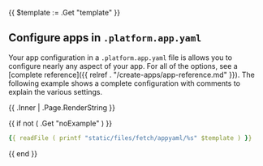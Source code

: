 {{ $template := .Get "template" }}
## Configure apps in `.platform.app.yaml`

Your app configuration in a  `.platform.app.yaml` file is allows you to configure nearly any aspect of your app.
For all of the options, see a [complete reference]({{ relref . "/create-apps/app-reference.md" }}).
The following example shows a complete configuration with comments to explain the various settings.

{{ .Inner | .Page.RenderString }}

{{ if not ( .Get "noExample" ) }}
```yaml {location=".platform.app.yaml"}
{{ readFile ( printf "static/files/fetch/appyaml/%s" $template ) }}
```
{{ end }}
